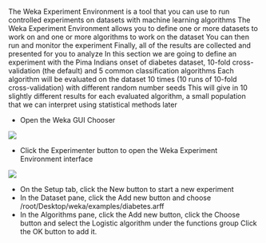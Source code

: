 The Weka Experiment Environment is a tool that you can use to run controlled experiments on
datasets with machine learning algorithms The Weka Experiment Environment allows you to
define one or more datasets to work on and one or more algorithms to work on the dataset You
can then run and monitor the experiment Finally, all of the results are collected and presented
for you to analyze In this section we are going to define an experiment with the Pima Indians
onset of diabetes dataset, 10-fold cross-validation (the default) and 5 common classification
algorithms
Each algorithm will be evaluated on the dataset 10 times (10 runs of 10-fold cross-validation)
with different random number seeds This will give in 10 slightly different results for each
evaluated algorithm, a small population that we can interpret using statistical methods later
- Open the Weka GUI Chooser

![](https://github.com/fenago/katacoda-scenarios/raw/master/machine-learning-mastery-weka/machine-learning-mastery-weka-chapter-20/steps/images/111.png)

- Click the Experimenter button to open the Weka Experiment Environment interface

![](https://github.com/fenago/katacoda-scenarios/raw/master/machine-learning-mastery-weka/machine-learning-mastery-weka-chapter-20/steps/images/112.png)

- On the Setup tab, click the New button to start a new experiment
- In the Dataset pane, click the Add new button and choose /root/Desktop/weka/examples/diabetes.arff
- In the Algorithms pane, click the Add new button, click the Choose button and select
the Logistic algorithm under the functions group Click the OK button to add it.


